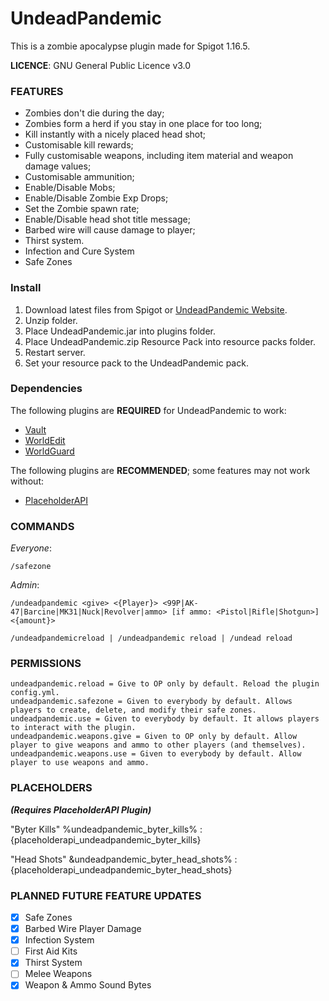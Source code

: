 # UndeadPandemic

This is a zombie apocalypse plugin made for Spigot 1.16.5.

**LICENCE**: GNU General Public Licence v3.0

### FEATURES

  - Zombies don't die during the day;
  - Zombies form a herd if you stay in one place for too long;
  - Kill instantly with a nicely placed head shot;
  - Customisable kill rewards;
  - Fully customisable weapons, including item material and weapon damage values;
  - Customisable ammunition;
  - Enable/Disable Mobs;
  - Enable/Disable Zombie Exp Drops;
  - Set the Zombie spawn rate;
  - Enable/Disable head shot title message;
  - Barbed wire will cause damage to player;
  - Thirst system.
  - Infection and Cure System
  - Safe Zones

### Install

 1. Download latest files from Spigot or [UndeadPandemic Website](https://undeadpandemic.stevezr963.me).
 2. Unzip folder.
 3. Place UndeadPandemic.jar into plugins folder.
 4. Place UndeadPandemic.zip Resource Pack into resource packs folder.
 5. Restart server.
 6. Set your resource pack to the UndeadPandemic pack.

### Dependencies

The following plugins are **REQUIRED** for UndeadPandemic to work:

  - [Vault](https://www.spigotmc.org/resources/vault.34315/)
  - [WorldEdit](https://dev.bukkit.org/projects/worldedit)
  - [WorldGuard](https://dev.bukkit.org/projects/worldguard)

The following plugins are **RECOMMENDED**; some features may not work without:

  - [PlaceholderAPI](https://www.spigotmc.org/resources/placeholderapi.6245/)

### COMMANDS

  *Everyone*:
  
    /safezone

  *Admin*:

    /undeadpandemic <give> <{Player}> <99P|AK-47|Barcine|MK31|Nuck|Revolver|ammo> [if ammo: <Pistol|Rifle|Shotgun>] <{amount}>
    
    /undeadpandemicreload | /undeadpandemic reload | /undead reload
      
### PERMISSIONS

    undeadpandemic.reload = Give to OP only by default. Reload the plugin config.yml.
    undeadpandemic.safezone = Given to everybody by default. Allows players to create, delete, and modify their safe zones.
    undeadpandemic.use = Given to everybody by default. It allows players to interact with the plugin.
    undeadpandemic.weapons.give = Given to OP only by default. Allow player to give weapons and ammo to other players (and themselves).
    undeadpandemic.weapons.use = Given to everybody by default. Allow player to use weapons and ammo.
    
### PLACEHOLDERS

***(Requires PlaceholderAPI Plugin)***

  "Byter Kills"
    %undeadpandemic_byter_kills% : {placeholderapi_undeadpandemic_byter_kills}
    
  "Head Shots"
    &undeadpandemic_byter_head_shots% : {placeholderapi_undeadpandemic_byter_head_shots}
    
### PLANNED FUTURE FEATURE UPDATES

  - [X] Safe Zones
  - [X] Barbed Wire Player Damage
  - [X] Infection System
  - [ ] First Aid Kits
  - [X] Thirst System
  - [ ] Melee Weapons
  - [X] Weapon & Ammo Sound Bytes
